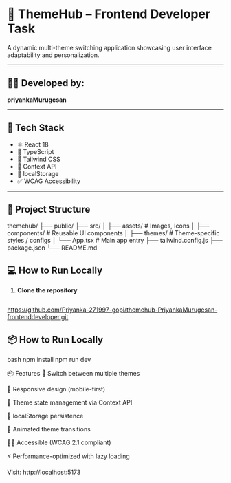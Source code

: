 # 🌈 ThemeHub – Frontend Developer Task

A dynamic multi-theme switching application showcasing user interface adaptability and personalization.

---

## 👨‍💻 Developed by:
**priyankaMurugesan**

---

## 🚀 Tech Stack

- ⚛️ React 18
- 📘 TypeScript
- 🎨 Tailwind CSS
- 🧠 Context API
- 💾 localStorage
- ✅ WCAG Accessibility

---

## 📂 Project Structure

themehub/
├── public/
├── src/
│ ├── assets/ # Images, Icons
│ ├── components/ # Reusable UI components
│ ├── themes/ # Theme-specific styles / configs
│ └── App.tsx # Main app entry
├── tailwind.config.js
├── package.json
└── README.md

## 💻 How to Run Locally

1. **Clone the repository**
   ```bash
https://github.com/Priyanka-271997-gopi/themehub-PriyankaMurugesan-frontenddeveloper.git

## 📦 How to Run Locally
bash
npm install
npm run dev

📦 Features
🎨 Switch between multiple themes

📱 Responsive design (mobile-first)

🧠 Theme state management via Context API

💾 localStorage persistence

🌈 Animated theme transitions

🧑‍🦯 Accessible (WCAG 2.1 compliant)

⚡ Performance-optimized with lazy loading

Visit: http://localhost:5173
